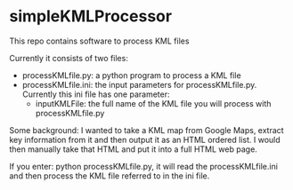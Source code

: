 # simpleKMLProcessor
This repo contains software to process KML files

Currently it consists of two files:

- processKMLfile.py: a python program to process a KML file
- processKMLfile.ini: the input parameters for processKMLfile.py. Currently this ini file has one parameter:
	- inputKMLFile: the full name of the KML file you will process with processKMLfile.py
	
Some background: I wanted to take a KML map from Google Maps, extract key information from it
and then output it as an HTML ordered list. I would then manually take that HTML and put it
into a full HTML web page.

If you enter: python processKMLfile.py, it will read the processKMLfile.ini and then process the KML file referred to in the ini file.

